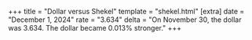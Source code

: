 +++
title = "Dollar versus Shekel"
template = "shekel.html"
[extra]
date = "December  1, 2024"
rate = "3.634"
delta = "On November 30, the dollar was 3.634. The dollar became 0.013% stronger."
+++
